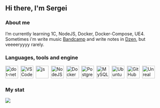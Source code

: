 <div id="header" align="left">
	<h2>Hi there, I'm Sergei</h2> 
  
  <!--<div id="socials" align="left">
    <a href="https://dizkragnet.bandcamp.com">
      <img src="https://img.shields.io/badge/Bandcamp-blue?style=for-the-badge&logo=bandcamp&logoColor=white" alt="Bandcamp"/></a>
    <a href="twitter-url">
      <img src="https://img.shields.io/badge/Dzen-blue?style=for-the-badge&logo=dzen&logoColor=white" alt="Dzen"/></a>
  </div>-->
  
</div>

<div align="left">
  <h3>About me</h3> 
  <p>I’m currently learning 1C, NodeJS, Docker, Docker-Compose, UE4. Sometimes i'm write music <a href="https://dizkragnet.bandcamp.com">Bandcamp</a> and write notes in <a href="https://dzen.ru/diz/">Dzen</a>, but veeeeryyyy rarely.</p>
</div>

<div align="left">
  <h3>Languages, tools and engine</h3> 
  <img src="https://cdn.jsdelivr.net/gh/devicons/devicon/icons/dot-net/dot-net-plain.svg" title="dot-net" width="40" height="40"/>&nbsp;
  <img src="https://cdn.jsdelivr.net/gh/devicons/devicon/icons/vscode/vscode-original.svg" title="VSCode" width="40" height="40"/>&nbsp;  
  <img src="https://cdn.jsdelivr.net/gh/devicons/devicon/icons/javascript/javascript-original.svg" title="js" width="40" height="40"/>&nbsp;
  <img src="https://cdn.jsdelivr.net/gh/devicons/devicon/icons/nodejs/nodejs-original-wordmark.svg" title="NodeJS" width="40" height="40"/>&nbsp;
  <img src="https://cdn.jsdelivr.net/gh/devicons/devicon/icons/docker/docker-plain-wordmark.svg" title="Docker" width="40" height="40"/>&nbsp;
  <img src="https://cdn.jsdelivr.net/gh/devicons/devicon/icons/postgresql/postgresql-original.svg" title="PostgreSQL" width="40" height="40"/>&nbsp;
  <img src="https://cdn.jsdelivr.net/gh/devicons/devicon/icons/mysql/mysql-plain.svg" title="MySQL" width="40" height="40"/>&nbsp;
  <img src="https://cdn.jsdelivr.net/gh/devicons/devicon/icons/ubuntu/ubuntu-plain.svg" title="Ubuntu" width="40" height="40"/>&nbsp;
  <img src="https://cdn.jsdelivr.net/gh/devicons/devicon/icons/github/github-original.svg" title="GitHub" width="40" height="40"/>&nbsp;
  <img src="https://cdn.jsdelivr.net/gh/devicons/devicon/icons/unrealengine/unrealengine-original.svg" title="Unreal Engine 4" width="40" height="40"/>&nbsp;
</div>

<div align="left">
<h3>My stat</h3>
<img src="https://github-profile-summary-cards.vercel.app/api/cards/profile-details?username=Diz-Kragnet&theme=default"/>
</div>
